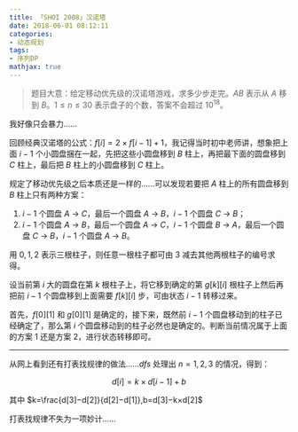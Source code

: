 ```yaml
---
title: 「SHOI 2008」汉诺塔
date: 2018-06-01 08:12:11
categories:
- 动态规划
tags:
- 序列DP
mathjax: true
---
```


> 题目大意：给定移动优先级的汉诺塔游戏，求多少步走完。$AB$ 表示从 $A$ 移到 $B$。$1≤n≤30$ 表示盘子的个数，答案不会超过 $10^{18}$。

我好像只会暴力……

回顾经典汉诺塔的公式：$f[i] = 2 × f[i-1] + 1$，我记得当时初中老师讲，想象把上面 $i-1$ 个小圆盘捆在一起，先把这些小圆盘移到 $B$ 柱上，再把最下面的圆盘移到 $C$ 柱上，最后把 $B$ 柱上的小圆盘移到 $C$ 柱上。

规定了移动优先级之后本质还是一样的……可以发现若要把 $A$ 柱上的所有圆盘移到 $B$ 柱上只有两种方案：

1. $i-1$ 个圆盘 $A$ → $C$，最后一个圆盘 $A$ → $B$，$i-1$ 个圆盘 $C$ → $B$；
2. $i-1$ 个圆盘 $A$ → $B$，最后一个圆盘 $A$ → $C$，$i-1$ 个圆盘 $B$ → $A$，最后一个圆盘 $C$ → $B$，$i-1$ 个圆盘 $A$ → $B$。

用 $0,1,2$ 表示三根柱子，则任意一根柱子都可由 $3$ 减去其他两根柱子的编号求得。

设当前第 $i$ 大的圆盘在第 $k$ 根柱子上，将它移到确定的第 $g[k][i]$ 根柱子上然后再把前 $i-1$ 个圆盘移到上面需要 $f[k][i]$ 步，可由状态 $i-1$ 转移过来。

首先，$f[0][1]$ 和 $g[0][1]$ 是确定的，接下来，既然前 $i-1$ 个圆盘移动到的柱子已经确定了，那么第 $i$ 个圆盘移动到的柱子必然也是确定的。判断当前情况属于上面的方案 $1$ 还是方案 $2$，进行状态转移即可。

---

从网上看到还有打表找规律的做法……$dfs$ 处理出 $n=1,2,3$ 的情况，得到：

$$d[i]=k×d[i−1]+b$$

其中 $k=\frac{d[3]−d[2]}{d[2]−d[1]},b=d[3]−k×d[2]$

打表找规律不失为一项妙计……
